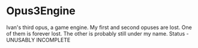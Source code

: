 # Opus3Engine
Ivan's third opus, a game engine.
My first and second opuses are lost. One of them is forever lost. The other is probably still under my name.
Status - UNUSABLY INCOMPLETE
